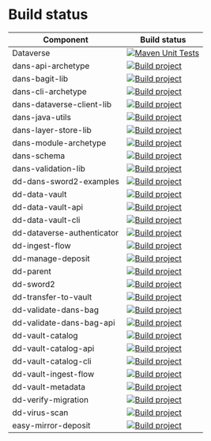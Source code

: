 Build status
============

| Component                  | Build status                                                                                                                                                                                           |
|----------------------------|--------------------------------------------------------------------------------------------------------------------------------------------------------------------------------------------------------|
| Dataverse                  | [![Maven Unit Tests](https://github.com/IQSS/dataverse/actions/workflows/maven_unit_test.yml/badge.svg)](https://github.com/IQSS/dataverse/actions/workflows/maven_unit_test.yml)                      |
| dans-api-archetype         | [![Build project](https://github.com/DANS-KNAW/dans-api-archetype/actions/workflows/build.yml/badge.svg)](https://github.com/DANS-KNAW/dans-api-archetype/actions/workflows/build.yml)                 |
| dans-bagit-lib             | [![Build project](https://github.com/DANS-KNAW/dans-bagit-lib/actions/workflows/build.yml/badge.svg)](https://github.com/DANS-KNAW/dans-bagit-lib/actions/workflows/build.yml)                         |
| dans-cli-archetype         | [![Build project](https://github.com/DANS-KNAW/dans-cli-archetype/actions/workflows/build.yml/badge.svg)](https://github.com/DANS-KNAW/dans-cli-archetype/actions/workflows/build.yml)                 |
| dans-dataverse-client-lib  | [![Build project](https://github.com/DANS-KNAW/dans-dataverse-client-lib/actions/workflows/build.yml/badge.svg)](https://github.com/DANS-KNAW/dans-dataverse-client-lib/actions/workflows/build.yml)   |
| dans-java-utils            | [![Build project](https://github.com/DANS-KNAW/dans-java-utils/actions/workflows/build.yml/badge.svg)](https://github.com/DANS-KNAW/dans-java-utils/actions/workflows/build.yml)                       |
| dans-layer-store-lib       | [![Build project](https://github.com/DANS-KNAW/dans-layer-store-lib/actions/workflows/build.yml/badge.svg)](https://github.com/DANS-KNAW/dans-layer-store-lib/actions/workflows/build.yml)             |
| dans-module-archetype      | [![Build project](https://github.com/DANS-KNAW/dans-module-archetype/actions/workflows/build.yml/badge.svg)](https://github.com/DANS-KNAW/dans-module-archetype/actions/workflows/build.yml)           |
| dans-schema                | [![Build project](https://github.com/DANS-KNAW/dans-schema/actions/workflows/build.yml/badge.svg)](https://github.com/DANS-KNAW/dans-schema/actions/workflows/build.yml)                               |
| dans-validation-lib        | [![Build project](https://github.com/DANS-KNAW/dans-validation-lib/actions/workflows/build.yml/badge.svg)](https://github.com/DANS-KNAW/dans-validation-lib/actions/workflows/build.yml)               |
| dd-dans-sword2-examples    | [![Build project](https://github.com/DANS-KNAW/dd-dans-sword2-examples/actions/workflows/build.yml/badge.svg)](https://github.com/DANS-KNAW/dd-dans-sword2-examples/actions/workflows/build.yml)       |
| dd-data-vault              | [![Build project](https://github.com/DANS-KNAW/dd-data-vault/actions/workflows/build.yml/badge.svg)](https://github.com/DANS-KNAW/dd-data-vault/actions/workflows/build.yml)                           |
| dd-data-vault-api          | [![Build project](https://github.com/DANS-KNAW/dd-data-vault-api/actions/workflows/build.yml/badge.svg)](https://github.com/DANS-KNAW/dd-data-vault-api/actions/workflows/build.yml)                   |
| dd-data-vault-cli          | [![Build project](https://github.com/DANS-KNAW/dd-data-vault-cli/actions/workflows/build.yml/badge.svg)](https://github.com/DANS-KNAW/dd-data-vault-cli/actions/workflows/build.yml)                   |
| dd-dataverse-authenticator | [![Build project](https://github.com/DANS-KNAW/dd-dataverse-authenticator/actions/workflows/build.yml/badge.svg)](https://github.com/DANS-KNAW/dd-dataverse-authenticator/actions/workflows/build.yml) |
| dd-ingest-flow             | [![Build project](https://github.com/DANS-KNAW/dd-ingest-flow/actions/workflows/build.yml/badge.svg)](https://github.com/DANS-KNAW/dd-ingest-flow/actions/workflows/build.yml)                         |
| dd-manage-deposit          | [![Build project](https://github.com/DANS-KNAW/dd-manage-deposit/actions/workflows/build.yml/badge.svg)](https://github.com/DANS-KNAW/dd-manage-deposit/actions/workflows/build.yml)                   |
| dd-parent                  | [![Build project](https://github.com/DANS-KNAW/dd-parent/actions/workflows/build.yml/badge.svg)](https://github.com/DANS-KNAW/dd-parent/actions/workflows/build.yml)                                   |
| dd-sword2                  | [![Build project](https://github.com/DANS-KNAW/dd-sword2/actions/workflows/build.yml/badge.svg)](https://github.com/DANS-KNAW/dd-sword2/actions/workflows/build.yml)                                   |
| dd-transfer-to-vault       | [![Build project](https://github.com/DANS-KNAW/dd-transfer-to-vault/actions/workflows/build.yml/badge.svg)](https://github.com/DANS-KNAW/dd-transfer-to-vault/actions/workflows/build.yml)             |
| dd-validate-dans-bag       | [![Build project](https://github.com/DANS-KNAW/dd-validate-dans-bag/actions/workflows/build.yml/badge.svg)](https://github.com/DANS-KNAW/dd-validate-dans-bag/actions/workflows/build.yml)             |
| dd-validate-dans-bag-api   | [![Build project](https://github.com/DANS-KNAW/dd-validate-dans-bag-api/actions/workflows/build.yml/badge.svg)](https://github.com/DANS-KNAW/dd-validate-dans-bag-api/actions/workflows/build.yml)     |
| dd-vault-catalog           | [![Build project](https://github.com/DANS-KNAW/dd-vault-catalog/actions/workflows/build.yml/badge.svg)](https://github.com/DANS-KNAW/dd-vault-catalog/actions/workflows/build.yml)                     |
| dd-vault-catalog-api       | [![Build project](https://github.com/DANS-KNAW/dd-vault-catalog-api/actions/workflows/build.yml/badge.svg)](https://github.com/DANS-KNAW/dd-vault-catalog-api/actions/workflows/build.yml)             |
| dd-vault-catalog-cli       | [![Build project](https://github.com/DANS-KNAW/dd-vault-catalog-cli/actions/workflows/build.yml/badge.svg)](https://github.com/DANS-KNAW/dd-vault-catalog-cli/actions/workflows/build.yml)             |
| dd-vault-ingest-flow       | [![Build project](https://github.com/DANS-KNAW/dd-vault-ingest-flow/actions/workflows/build.yml/badge.svg)](https://github.com/DANS-KNAW/dd-vault-ingest-flow/actions/workflows/build.yml)             |
| dd-vault-metadata          | [![Build project](https://github.com/DANS-KNAW/dd-vault-metadata/actions/workflows/build.yml/badge.svg)](https://github.com/DANS-KNAW/dd-vault-metadata/actions/workflows/build.yml)                   |
| dd-verify-migration        | [![Build project](https://github.com/DANS-KNAW/dd-verify-migration/actions/workflows/build.yml/badge.svg)](https://github.com/DANS-KNAW/dd-verify-migration/actions/workflows/build.yml)               |
| dd-virus-scan              | [![Build project](https://github.com/DANS-KNAW/dd-virus-scan/actions/workflows/build.yml/badge.svg)](https://github.com/DANS-KNAW/dd-virus-scan/actions/workflows/build.yml)                           |
| easy-mirror-deposit        | [![Build project](https://github.com/DANS-KNAW/easy-mirror-deposit/actions/workflows/build.yml/badge.svg)](https://github.com/DANS-KNAW/easy-mirror-deposit/actions/workflows/build.yml)               |

